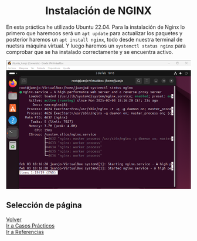 <h1 align="center"> Instalación de NGINX </h1>

En esta práctica he utilizado Ubuntu 22.04.
Para la instalación de Nginx lo primero que haremoos será un `apt update` para actualizar los paquetes y posterior haremos un `apt install nginx`, todo desde nuestra terminal de nuetsra máquina virtual. Y luego haremos un `systemctl status nginx` para comprobar que se ha instalado correctamente y se encuentra activo. 

![Instalación_Nginx](./Img/captura4.png)

## Selección de página 
[Volver](./Esquema-red.md)  
[Ir a Casos Prácticos](./Casos-practicos.md)  
[Ir a Referencias](./Referencias.md)  
